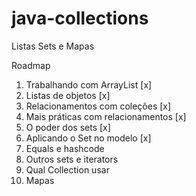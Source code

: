 # java-collections
Listas Sets e Mapas

Roadmap

01. Trabalhando com ArrayList [x]
02. Listas de objetos [x]
03. Relacionamentos com coleções [x]
04. Mais práticas com relacionamentos [x]
05. O poder dos sets [x]
06. Aplicando o Set no modelo [x]
07. Equals e hashcode
08. Outros sets e iterators
09. Qual Collection usar
10. Mapas
			
